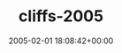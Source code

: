 ---
title:		"cliffs-2005"
type:		"photos"
mediatype:		"upload"
location:		"TBC"
date:		"2005-02-01 18:08:42+00:00"
album:		"experimental"
filename:		"cliffs-2005.md"
series:		""
cl_public_id:		"experimental/cliffs-2005"
cl_version:		1497004501
format:		"tiff"
bytes:		3208700
width:		1920
height:		1440
colours:
- "#DADADA"
- "#6B6B6B"
- "#353535"
- "#757675"
exposure_mode:		"Auto"
program:		"Program AE"
aperture:		"3.2"
focal_length:		"7.8 mm"
iso:		"200"
shutter_speed:		"1/194"
metering:		"Multi-segment"
flash:		"Off, Did not fire"
white_balance:		"Auto"
colour_temp:		"No colour temperature"
has_crop:		"No"
orientation:		"Horizontal (normal)"
camera_model:		"FinePix S602 ZOOM"
lens_info:		"No lens info"
artist:		"No artist info"
x_resolution:		"72"
y_resolution:		"72"
---